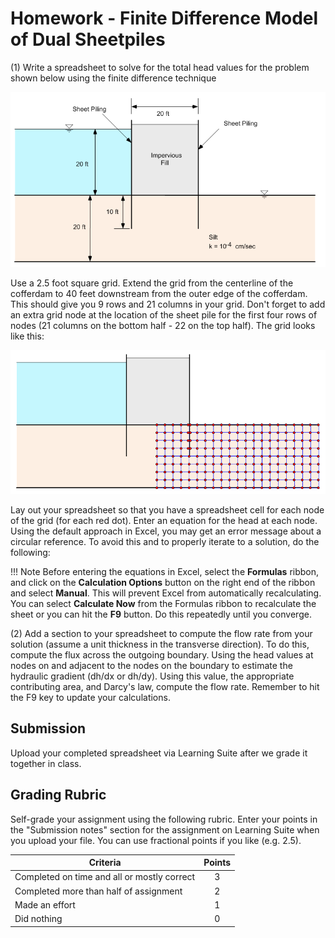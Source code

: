 # Homework - Finite Difference Model of Dual Sheetpiles

(1) Write a spreadsheet to solve for the total head values for the problem shown below using the finite difference technique

![sheetpile_dual.gif](..%2F10_findiff%2Fsheetpile_dual.gif)

Use a 2.5 foot square grid. Extend the grid from the centerline of the cofferdam to 40 feet downstream from the 
outer edge of the cofferdam. This should give you 9 rows and 21 columns in your grid. Don't forget to add an extra grid node at the location of the sheet pile for the first four rows of nodes (21 columns on the bottom half - 22 on the top half). The grid looks like this:

![sheetpile_dual_grid.gif](..%2F10_findiff%2Fsheetpile_dual_grid.gif)

Lay out your spreadsheet so that you have a spreadsheet cell for each node of the grid (for each red dot). Enter an equation for the head at each node. Using the default approach in Excel, you may get an error message about a circular reference. To avoid this and to properly iterate to a solution, do the following:

!!! Note
    Before entering the equations in Excel, select the **Formulas** ribbon, and click on the **Calculation Options** button on the right end of the ribbon and select **Manual**. This will prevent Excel from automatically recalculating. You can select **Calculate Now** from the Formulas ribbon to recalculate the sheet or you can hit the **F9** button. Do this repeatedly until you converge.

(2) Add a section to your spreadsheet to compute the flow rate from your solution (assume a unit thickness in the transverse direction). To do this, compute the flux across the outgoing boundary. Using the head values at nodes on and adjacent to the nodes on the boundary to estimate the hydraulic gradient (dh/dx or dh/dy). Using this value, the appropriate contributing area, and Darcy's law, compute the flow rate. Remember to hit the F9 key to update your calculations.

## Submission

Upload your completed spreadsheet via Learning Suite after we grade it together in class.

## Grading Rubric

Self-grade your assignment using the following rubric. Enter your points in the "Submission notes" section for the assignment on Learning Suite when you upload your file. You can use fractional points if you like (e.g. 2.5).

| Criteria                                    | Points |
|---------------------------------------------|:------:|
| Completed on time and all or mostly correct |   3    |
| Completed more than half of assignment      |   2    |
| Made an effort                              |   1    |
| Did nothing                                 |   0    |